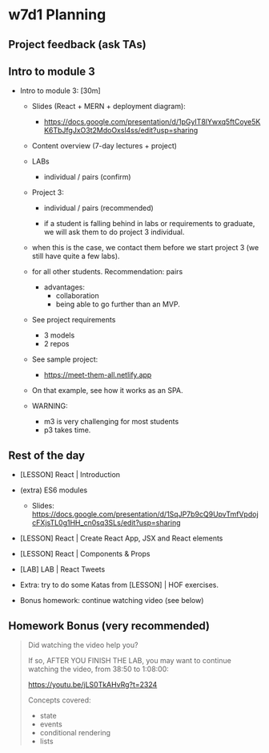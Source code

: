
# w7d1 Planning


<!-- 

Status: complete

Notes:
- w7d2 is challenging. Try to make further progress today so that tomorrow is not so heavy.

-->





## Project feedback (ask TAs)


<!--

Project 2 feedback:

- just as we did for project1, pls check students projects and, for each project, do the following 2 things (you may need Monday + Tuesday):

1. Give feedback to students (ex. if you see anything to they can learn from).
- Let's keep it positive.
- Let's keep it brief (they'll be busy)
- Let's keep it focused on things they can learn from (they will probably not have time to implement any suggestions)

2. Grade each project.
- I believe we don't have specific guidelines for that grade, so let's take into account both code + final result.
- That grade can be done from the same person that reviews each project
- Let's also aim for simplicity (we should not spend more than 2-5 minutes to decide each mark :pray:).


Note: for pair projects, we can apply the same grade, unless there's clear reasons to assign a different grade to a student in the same team.

-->



## Intro to module 3

- Intro to module 3: [30m]

  - Slides (React + MERN + deployment diagram):
    - https://docs.google.com/presentation/d/1pGyIT8lYwxq5ftCoye5KK6TbJfgJxO3t2MdoOxsl4ss/edit?usp=sharing

  - Content overview (7-day lectures + project)

  - LABs
    - individual / pairs (confirm)

  - Project 3:
    - individual / pairs (recommended)

    - if a student is falling behind in labs or requirements to graduate, we will ask them to do project 3 individual.
   - when this is the case, we contact them before we start project 3 (we still have quite a few labs).

    - for all other students. Recommendation: pairs
      - advantages:
        - collaboration
        - being able to go further than an MVP.

  <!-- @Luis: include the notes above in the slides (labs, project etc) -->


  - See project requirements
    - 3 models
    - 2 repos

  - See sample project:
    - https://meet-them-all.netlify.app

  - On that example, see how it works as an SPA.

  - WARNING: 
    - m3 is very challenging for most students 
    - p3 takes time.


## Rest of the day

- [LESSON] React | Introduction

- (extra) ES6 modules
  - Slides: https://docs.google.com/presentation/d/1SqJP7b9cQ9UpvTmfVpdojcFXjsTL0g1HH_cn0sq3SLs/edit?usp=sharing

- [LESSON] React | Create React App, JSX and React elements

- [LESSON] React | Components & Props

- [LAB] LAB | React Tweets

- Extra: try to do some Katas from [LESSON] | HOF exercises.

- Bonus homework: continue watching video (see below)



## Homework Bonus (very recommended)

> Did watching the video help you?
> 
> If so, AFTER YOU FINISH THE LAB, you may want to continue watching the video, from 38:50 to 1:08:00:
> 
> https://youtu.be/jLS0TkAHvRg?t=2324
> 
> Concepts covered:
> - state 
> - events
> - conditional rendering 
> - lists



